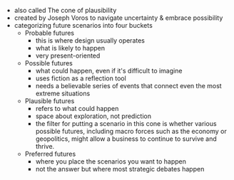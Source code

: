 - also called The cone of plausibility
- created by Joseph Voros to navigate uncertainty & embrace possibility
- categorizing future scenarios into four buckets
	- Probable futures
		- this is where design usually operates
		- what is likely to happen
		- very present-oriented
	- Possible futures
		- what could happen, even if it's difficult to imagine
		- uses fiction as a reflection tool
		- needs a believable series of events that connect even the most extreme situations
	- Plausible futures
		- refers to what could happen
		- space about exploration, not prediction
		- the filter for putting a scenario in this cone is whether various possible futures, including macro forces such as the economy or geopolitics, might allow a business to continue to survive and thrive.
	- Preferred futures
		- where you place the scenarios you want to happen
		- not the answer but where most strategic debates happen